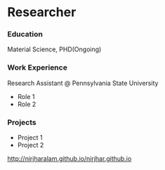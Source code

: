 # Researcher

### Education
Material Science, PHD(Ongoing)

### Work Experience
Research Assistant @ Pennsylvania State University
- Role 1
- Role 2

### Projects
- Project 1
- Project 2


http://nirjharalam.github.io/nirjhar.github.io
